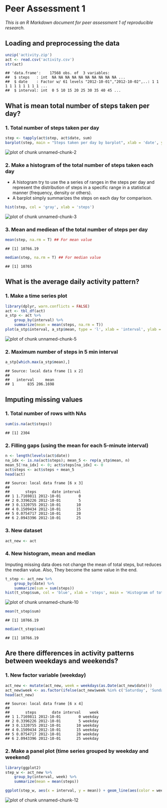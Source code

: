 Peer Assessment 1
=================

_This is an R Markdown document for peer assessment 1 of reproducible research._

## Loading and preprocessing the data

```r
unzip('activity.zip')
act <- read.csv('activity.csv')
str(act)
```

```
## 'data.frame':	17568 obs. of  3 variables:
##  $ steps   : int  NA NA NA NA NA NA NA NA NA NA ...
##  $ date    : Factor w/ 61 levels "2012-10-01","2012-10-02",..: 1 1 1 1 1 1 1 1 1 1 ...
##  $ interval: int  0 5 10 15 20 25 30 35 40 45 ...
```


## What is mean total number of steps taken per day?
### 1. Total number of steps taken per day

```r
step <- tapply(act$step, act$date, sum)
barplot(step, main = "Steps taken per day by barplot", xlab = 'date', ylab = 'steps')
```

![plot of chunk unnamed-chunk-2](figure/unnamed-chunk-2-1.png) 

### 2. Make a histogram of the total number of steps taken each day
- A histogram try to use the a series of ranges in the steps per day and represent the distribution of steps in a specific range in a statistical manner (frequency, density or others).
- A barplot simply summarizes the steps on each day for comparison.


```r
hist(step, col = 'gray', xlab = 'steps')
```

![plot of chunk unnamed-chunk-3](figure/unnamed-chunk-3-1.png) 

### 3. Mean and mediean of the total number of steps per day

```r
mean(step, na.rm = T) ## For mean value
```

```
## [1] 10766.19
```

```r
median(step, na.rm = T) ## For median value
```

```
## [1] 10765
```

## What is the average daily activity pattern?
### 1. Make a time series plot

```r
library(dplyr, warn.conflicts = FALSE)
act <- tbl_df(act)
a_stp <- act %>%
    group_by(interval) %>%
    summarize(mean = mean(steps, na.rm = T))
plot(a_stp$interval, a_stp$mean, type = 'l', xlab = 'interval', ylab = 'average steps', main = 'average steps of 5 min interval')
```

![plot of chunk unnamed-chunk-5](figure/unnamed-chunk-5-1.png) 

### 2. Maximum number of steps in 5 min interval

```r
a_stp[which.max(a_stp$mean),]
```

```
## Source: local data frame [1 x 2]
## 
##   interval     mean
## 1      835 206.1698
```

## Imputing missing values
### 1. Total number of rows with NAs

```r
sum(is.na(act$steps))
```

```
## [1] 2304
```

### 2. Filling gaps (using the mean for each 5-minute interval)

```r
n <- length(levels(act$date))
na_idx <- is.na(act$steps); mean_5 <- rep(a_stp$mean, n)
mean_5[!na_idx] <- 0; act$steps[na_idx] <- 0
act$steps <- act$steps + mean_5
head(act)
```

```
## Source: local data frame [6 x 3]
## 
##       steps       date interval
## 1 1.7169811 2012-10-01        0
## 2 0.3396226 2012-10-01        5
## 3 0.1320755 2012-10-01       10
## 4 0.1509434 2012-10-01       15
## 5 0.0754717 2012-10-01       20
## 6 2.0943396 2012-10-01       25
```

### 3. New dataset

```r
act_new <- act
```

### 4. New histogram, mean and median
Imputing missing data does not change the mean of total steps, but reduces the median value. Also, They become the same value in the end.

```r
t_step <- act_new %>%
    group_by(date) %>%
    summarize(sum = sum(steps))
hist(t_step$sum, col = 'blue', xlab = 'steps', main = 'Histogram of total steps')
```

![plot of chunk unnamed-chunk-10](figure/unnamed-chunk-10-1.png) 

```r
mean(t_step$sum)
```

```
## [1] 10766.19
```

```r
median(t_step$sum)
```

```
## [1] 10766.19
```

## Are there differences in activity patterns between weekdays and weekends?
### 1. New factor variable (weekday)

```r
act_new <- mutate(act_new, week = weekdays(as.Date(act_new$date)))
act_new$week <- as.factor(ifelse(act_new$week %in% c('Saturday', 'Sunday'), 'weekend', 'weekday'))
head(act_new)
```

```
## Source: local data frame [6 x 4]
## 
##       steps       date interval    week
## 1 1.7169811 2012-10-01        0 weekday
## 2 0.3396226 2012-10-01        5 weekday
## 3 0.1320755 2012-10-01       10 weekday
## 4 0.1509434 2012-10-01       15 weekday
## 5 0.0754717 2012-10-01       20 weekday
## 6 2.0943396 2012-10-01       25 weekday
```

### 2. Make a panel plot (time series grouped by weekday and weekend)

```r
library(ggplot2)
step_w <- act_new %>%
    group_by(interval, week) %>%
    summarize(mean = mean(steps))

ggplot(step_w, aes(x = interval, y = mean)) + geom_line(aes(color = week)) + facet_wrap(~week, ncol = 1) + labs(x = 'interval', y = 'Number of steps') + ggtitle('Weekday vs. Weekend') + theme_linedraw() + theme(legend.position = 'none');
```

![plot of chunk unnamed-chunk-12](figure/unnamed-chunk-12-1.png) 



